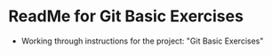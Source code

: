 # ReadMe for Git Basic Exercises

- Working through instructions for the project: "Git Basic Exercises"
